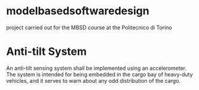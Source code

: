 # modelbasedsoftwaredesign
project carried out for the MBSD course at the Politecnico di Torino


# Anti-tilt System
An anti-tilt sensing system shall be implemented using an accelerometer. The system is
intended for being embedded in the cargo bay of heavy-duty vehicles, and it serves to warn
about any odd distribution of the cargo.
